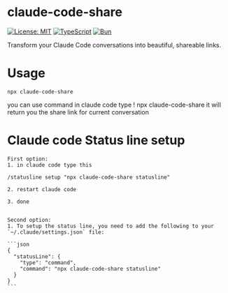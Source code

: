 # claude-code-share

[![License: MIT](https://img.shields.io/badge/License-MIT-yellow.svg)](https://opensource.org/licenses/MIT)
[![TypeScript](https://img.shields.io/badge/TypeScript-007ACC?style=flat&logo=typescript&logoColor=white)](https://www.typescriptlang.org/)
[![Bun](https://img.shields.io/badge/Bun-000?style=flat&logo=bun&logoColor=white)](https://bun.sh)

Transform your Claude Code conversations into beautiful, shareable links.

# Usage

`npx claude-code-share`

you can use command in claude code type ! npx claude-code-share it will return you the share link for current conversation

# Claude code Status line setup

    First option:
    1. in claude code type this

    /statusline setup "npx claude-code-share statusline"

    2. restart claude code

    3. done


    Second option:
    1. To setup the status line, you need to add the following to your `~/.claude/settings.json` file:

    ```json
    {
      "statusLine": {
        "type": "command",
        "command": "npx claude-code-share statusline"
      }
    }
    ```
